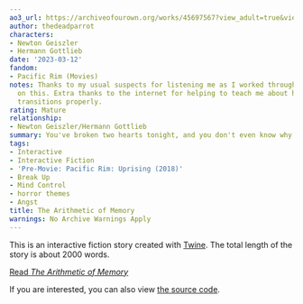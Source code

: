 ```yaml
---
ao3_url: https://archiveofourown.org/works/45697567?view_adult=true&view_full_work=true
author: thedeadparrot
characters:
- Newton Geiszler
- Hermann Gottlieb
date: '2023-03-12'
fandom:
- Pacific Rim (Movies)
notes: Thanks to my usual suspects for listening me as I worked through my thoughts
  on this. Extra thanks to the internet for helping to teach me about how to do CSS
  transitions properly.
rating: Mature
relationship:
- Newton Geiszler/Hermann Gottlieb
summary: You've broken two hearts tonight, and you don't even know why.
tags:
- Interactive
- Interactive Fiction
- 'Pre-Movie: Pacific Rim: Uprising (2018)'
- Break Up
- Mind Control
- horror themes
- Angst
title: The Arithmetic of Memory
warnings: No Archive Warnings Apply
---
```


This is an interactive fiction story created with [Twine](https://twinery.org/). The total length of the story is about 2000 words.


[Read *The Arithmetic of Memory*](https://thedeadparrot.github.io/fic-projects/drift/memory.html)


If you are interested, you can also view [the source code](https://github.com/thedeadparrot/fic-projects/tree/main/drift).